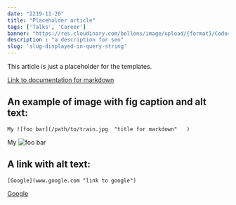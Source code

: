 ```yaml
---
date: "2219-11-20"
title: "Placeholder article"
tags: ['Talks', 'Career']
banner: "https://res.cloudinary.com/bellons/image/upload/{format}/Code4IT/TCPPING/cover_tcpping.jpg"
description : "a description for seo"
slug: 'slug-displayed-in-query-string'
---
```


This article is just a placeholder for the templates. 


[Link to documentation for markdown](https://github.github.com/gfm)


## An example of image with fig caption and alt text:

```
My ![foo bar](/path/to/train.jpg  "title for markdown"   )
```

My ![foo bar](https://res.cloudinary.com/bellons/image/upload/Code4IT/TCPPING/cover_tcpping.jpg  "title for markdown" )

## A link with alt text:


```
[Google](www.google.com "link to google")
```

[Google](www.google.com "link to google")